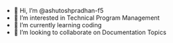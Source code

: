 - 👋 Hi, I’m @ashutoshpradhan-f5
- 👀 I’m interested in Technical Program Management
- 🌱 I’m currently learning coding
- 💞️ I’m looking to collaborate on Documentation Topics


<!---
ashutoshpradhan-f5/ashutoshpradhan-f5 is a ✨ special ✨ repository because its `README.md` (this file) appears on your GitHub profile.
You can click the Preview link to take a look at your changes.
--->
